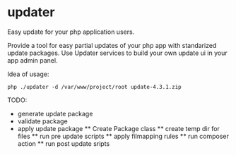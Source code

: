updater
=======

Easy update for your php application users.

Provide a tool for easy partial updates of your php app with standarized update packages.
Use Updater services to build your own update ui in your app admin panel.

Idea of usage:

```
php ./updater -d /var/www/project/root update-4.3.1.zip
```

TODO:

* generate update package
* validate package
* apply update package
** Create Package class
** create temp dir for files
** run pre update scripts
** apply filmapping rules
** run composer action
** run post update sripts

